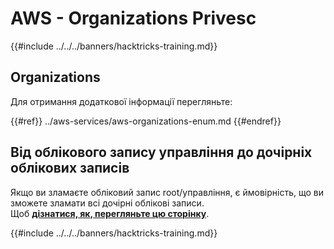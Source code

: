 # AWS - Organizations Privesc

{{#include ../../../banners/hacktricks-training.md}}

## Organizations

Для отримання додаткової інформації перегляньте:

{{#ref}}
../aws-services/aws-organizations-enum.md
{{#endref}}

## Від облікового запису управління до дочірніх облікових записів

Якщо ви зламаєте обліковий запис root/управління, є ймовірність, що ви зможете зламати всі дочірні облікові записи.\
Щоб [**дізнатися, як, перегляньте цю сторінку**](../#compromising-the-organization).

{{#include ../../../banners/hacktricks-training.md}}
